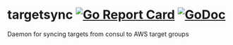 # targetsync [![Go Report Card](https://goreportcard.com/badge/github.com/wish/targetsync)](https://goreportcard.com/report/github.com/wish/targetsync) [![GoDoc](https://godoc.org/github.com/wish/targetsync?status.png)](https://godoc.org/github.com/wish/targetsync)
Daemon for syncing targets from consul to AWS target groups
